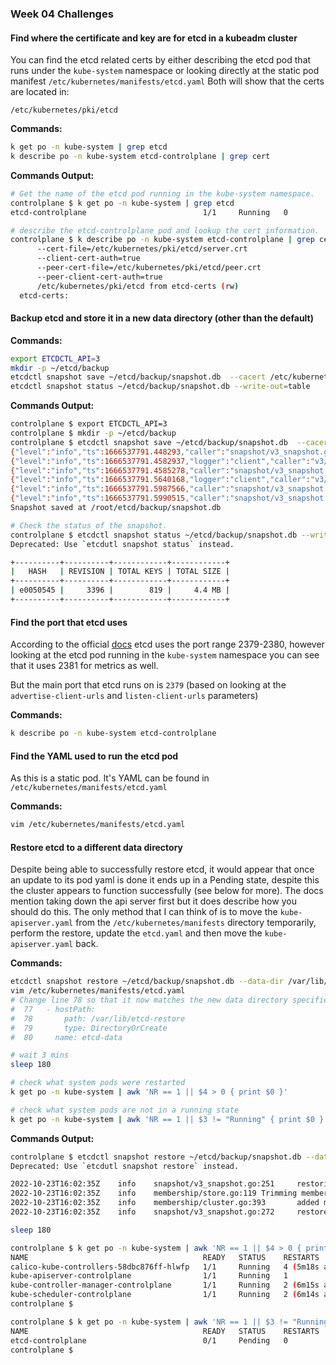 ### Week 04 Challenges


#### Find where the certificate and key are for etcd in a kubeadm cluster

You can find the etcd related certs by either describing the etcd pod that runs under the `kube-system` namespace or looking directly at the static pod manifest `/etc/kubernetes/manifests/etcd.yaml` Both will show that the certs are located in:

`/etc/kubernetes/pki/etcd`

**Commands:**

```bash
k get po -n kube-system | grep etcd
k describe po -n kube-system etcd-controlplane | grep cert
```

**Commands Output:**

```bash
# Get the name of the etcd pod running in the kube-system namespace.
controlplane $ k get po -n kube-system | grep etcd
etcd-controlplane                          1/1     Running   0          4d23h

# describe the etcd-controlplane pod and lookup the cert information.
controlplane $ k describe po -n kube-system etcd-controlplane | grep cert
      --cert-file=/etc/kubernetes/pki/etcd/server.crt
      --client-cert-auth=true
      --peer-cert-file=/etc/kubernetes/pki/etcd/peer.crt
      --peer-client-cert-auth=true
      /etc/kubernetes/pki/etcd from etcd-certs (rw)
  etcd-certs:
```


#### Backup etcd and store it in a new data directory (other than the default)

**Commands:**

```bash
export ETCDCTL_API=3
mkdir -p ~/etcd/backup
etcdctl snapshot save ~/etcd/backup/snapshot.db  --cacert /etc/kubernetes/pki/etcd/ca.crt --cert /etc/kubernetes/pki/etcd/server.crt --key /etc/kubernetes/pki/etcd/server.key
etcdctl snapshot status ~/etcd/backup/snapshot.db --write-out=table
```

**Commands Output:**

```bash
controlplane $ export ETCDCTL_API=3
controlplane $ mkdir -p ~/etcd/backup
controlplane $ etcdctl snapshot save ~/etcd/backup/snapshot.db  --cacert /etc/kubernetes/pki/etcd/ca.crt --cert /etc/kubernetes/pki/etcd/server.crt --key /etc/kubernetes/pki/etcd/server.key
{"level":"info","ts":1666537791.448293,"caller":"snapshot/v3_snapshot.go:68","msg":"created temporary db file","path":"/root/etcd/backup/snapshot.db.part"}
{"level":"info","ts":1666537791.4582937,"logger":"client","caller":"v3/maintenance.go:211","msg":"opened snapshot stream; downloading"}
{"level":"info","ts":1666537791.4585278,"caller":"snapshot/v3_snapshot.go:76","msg":"fetching snapshot","endpoint":"127.0.0.1:2379"}
{"level":"info","ts":1666537791.5640168,"logger":"client","caller":"v3/maintenance.go:219","msg":"completed snapshot read; closing"}
{"level":"info","ts":1666537791.5987566,"caller":"snapshot/v3_snapshot.go:91","msg":"fetched snapshot","endpoint":"127.0.0.1:2379","size":"4.4 MB","took":"now"}
{"level":"info","ts":1666537791.5990515,"caller":"snapshot/v3_snapshot.go:100","msg":"saved","path":"/root/etcd/backup/snapshot.db"}
Snapshot saved at /root/etcd/backup/snapshot.db

# Check the status of the snapshot.
controlplane $ etcdctl snapshot status ~/etcd/backup/snapshot.db --write-out=table
Deprecated: Use `etcdutl snapshot status` instead.

+----------+----------+------------+------------+
|   HASH   | REVISION | TOTAL KEYS | TOTAL SIZE |
+----------+----------+------------+------------+
| e0050545 |     3396 |        819 |     4.4 MB |
+----------+----------+------------+------------+
```

#### Find the port that etcd uses

According to the official [docs](https://kubernetes.io/docs/reference/ports-and-protocols/) etcd uses the port range 2379-2380, however looking at the etcd pod running in the `kube-system` namespace you can see that it uses 2381 for metrics as well.


But the main port that etcd runs on is `2379` (based on looking at the `advertise-client-urls` and `listen-client-urls` parameters)

**Commands:**

```bash
k describe po -n kube-system etcd-controlplane
```

#### Find the YAML used to run the etcd pod

As this is a static pod. It's YAML can be found in `/etc/kubernetes/manifests/etcd.yaml`

**Commands:**

```bash
vim /etc/kubernetes/manifests/etcd.yaml
```


#### Restore etcd to a different data directory

Despite being able to successfully restore etcd, it would appear that once an update to its pod yaml is done it ends up in a Pending state, despite this the cluster appears to function successfully (see below for more). The docs mention taking down the api server first but it does describe how you should do this. The only method that I can think of is to move the `kube-apiserver.yaml` from the `/etc/kubernetes/manifests` directory temporarily, perform the restore, update the `etcd.yaml` and then move the `kube-apiserver.yaml` back.


**Commands:**

```bash
etcdctl snapshot restore ~/etcd/backup/snapshot.db --data-dir /var/lib/etcd-restore
vim /etc/kubernetes/manifests/etcd.yaml
# Change line 78 so that it now matches the new data directory specified in the restore.
#  77   - hostPath:
#  78       path: /var/lib/etcd-restore
#  79       type: DirectoryOrCreate
#  80     name: etcd-data

# wait 3 mins
sleep 180

# check what system pods were restarted
k get po -n kube-system | awk 'NR == 1 || $4 > 0 { print $0 }'

# check what system pods are not in a running state
k get po -n kube-system | awk 'NR == 1 || $3 != "Running" { print $0 }'
```

**Commands Output:**

```bash
controlplane $ etcdctl snapshot restore ~/etcd/backup/snapshot.db --data-dir /var/lib/etcd-restore
Deprecated: Use `etcdutl snapshot restore` instead.

2022-10-23T16:02:35Z    info    snapshot/v3_snapshot.go:251     restoring snapshot      {"path": "/root/etcd/backup/snapshot.db", "wal-dir": "/var/lib/etcd-restore/member/wal", "data-dir": "/var/lib/etcd-restore", "snap-dir": "/var/lib/etcd-restore/member/snap", "stack": "go.etcd.io/etcd/etcdutl/v3/snapshot.(*v3Manager).Restore\n\t/tmp/etcd-release-3.5.0/etcd/release/etcd/etcdutl/snapshot/v3_snapshot.go:257\ngo.etcd.io/etcd/etcdutl/v3/etcdutl.SnapshotRestoreCommandFunc\n\t/tmp/etcd-release-3.5.0/etcd/release/etcd/etcdutl/etcdutl/snapshot_command.go:147\ngo.etcd.io/etcd/etcdctl/v3/ctlv3/command.snapshotRestoreCommandFunc\n\t/tmp/etcd-release-3.5.0/etcd/release/etcd/etcdctl/ctlv3/command/snapshot_command.go:128\ngithub.com/spf13/cobra.(*Command).execute\n\t/home/remote/sbatsche/.gvm/pkgsets/go1.16.3/global/pkg/mod/github.com/spf13/cobra@v1.1.3/command.go:856\ngithub.com/spf13/cobra.(*Command).ExecuteC\n\t/home/remote/sbatsche/.gvm/pkgsets/go1.16.3/global/pkg/mod/github.com/spf13/cobra@v1.1.3/command.go:960\ngithub.com/spf13/cobra.(*Command).Execute\n\t/home/remote/sbatsche/.gvm/pkgsets/go1.16.3/global/pkg/mod/github.com/spf13/cobra@v1.1.3/command.go:897\ngo.etcd.io/etcd/etcdctl/v3/ctlv3.Start\n\t/tmp/etcd-release-3.5.0/etcd/release/etcd/etcdctl/ctlv3/ctl.go:107\ngo.etcd.io/etcd/etcdctl/v3/ctlv3.MustStart\n\t/tmp/etcd-release-3.5.0/etcd/release/etcd/etcdctl/ctlv3/ctl.go:111\nmain.main\n\t/tmp/etcd-release-3.5.0/etcd/release/etcd/etcdctl/main.go:59\nruntime.main\n\t/home/remote/sbatsche/.gvm/gos/go1.16.3/src/runtime/proc.go:225"}
2022-10-23T16:02:35Z    info    membership/store.go:119 Trimming membership information from the backend...
2022-10-23T16:02:35Z    info    membership/cluster.go:393       added member    {"cluster-id": "cdf818194e3a8c32", "local-member-id": "0", "added-peer-id": "8e9e05c52164694d", "added-peer-peer-urls": ["http://localhost:2380"]}
2022-10-23T16:02:35Z    info    snapshot/v3_snapshot.go:272     restored snapshot       {"path": "/root/etcd/backup/snapshot.db", "wal-dir": "/var/lib/etcd-restore/member/wal", "data-dir": "/var/lib/etcd-restore", "snap-dir": "/var/lib/etcd-restore/member/snap"}

sleep 180

controlplane $ k get po -n kube-system | awk 'NR == 1 || $4 > 0 { print $0 }'
NAME                                       READY   STATUS    RESTARTS        AGE
calico-kube-controllers-58dbc876ff-hlwfp   1/1     Running   4 (5m18s ago)   5d17h
kube-apiserver-controlplane                1/1     Running   1               5d17h
kube-controller-manager-controlplane       1/1     Running   2 (6m15s ago)   5d17h
kube-scheduler-controlplane                1/1     Running   2 (6m14s ago)   5d17h
controlplane $ 

controlplane $ k get po -n kube-system | awk 'NR == 1 || $3 != "Running" { print $0 }'
NAME                                       READY   STATUS    RESTARTS        AGE
etcd-controlplane                          0/1     Pending   0               5m41s
controlplane $ 
```
